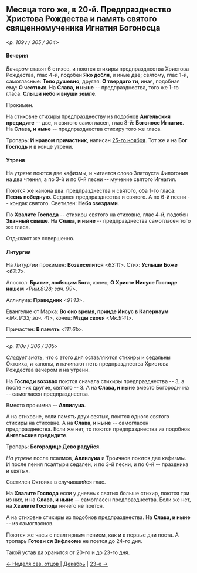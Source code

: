 
## Месяца того же, в 20-й. Предпразднество Христова Рождества и память святого священномученика Игнатия Богоносца  

<*p. 109v / 305 / 304*>

#### Вечерня

*Вечером* ставят 6 стихов, и поются стихиры предпразднества Христова Рождества, глас 4-й, 
подобен **Яко добля**, и иные две; святому, глас 1-й, самогласные: **Тело душевно**, 
другая: **О твердаго ти**, иная, подобная ему: **О честных**. 
На **Слава, и ныне** -- предпразднества, того же 1-го гласа: **Слыши небо и внуши земле**.   

Прокимен. 

На стиховне стихиры предпразднеству из подобнов **Ангельския предидите** -- две, 
и святого самогласен, глас 8-й: **Богоносе Игнатие**. 
На **Слава, и ныне** -- предпразднества стихиру того же гласа.  

Тропарь: **И нравом причастник**, написан [25-го ноября](../11_november/11_25_AST.ru.md). 
Тот же и на **Бог Господь** и в конце утрени. 

#### Утреня

На *утрене* поются две кафизмы, и читается слово Златоуста Филогония на два чтения, 
а по 3-й и по 6-й песни -- мучение святого Игнатия.

Поются же канона два: предпразднества и святого, оба 1-го гласа: **Песнь победную**. 
Седален предпразднества и святого. 
А по 6-й песни -- кондак святого. 
Светилен: **Небо звездами**.  

По **Хвалите Господа** -- стихиры святого на стиховне, глас 4-й, подобен **Званный свыше**. 
На **Слава, и ныне** -- предпразднества самогласен того же гласа. 

Отдыхают же совершенно. 

#### Литургия

На *Литургии* прокимен: **Возвеселится** <*63:11*>. 
Стих: **Услыши Боже** <*63:2*>. 

Апостол: **Братие, любящим Бога**, конец: **О Христе Иисусе Господе нашем** <*Рим.8:28; зач. 99*>.  

Аллилуиа: **Праведник** <*91:13*>. 

Евангелие от Марка: **Во оно время, прииде Иисус в Капернаум** <*Мк.9:33; зач. 41*>, 
конец: **Мзды своея** <*Мк.9:41*>. 

Причастен: **В память** <*111:6b*>. 
 
--- 

<*p. 110v / 306 / 305*>


*Следует знать*, что с этого дня оставляются стихиры и седальны Октоиха, и каноны, 
и начинают петь предпразднества Христова Рождества вечером и на утрени. 

На **Господи воззвах** поются сначала стихиры предпразднества -- 3, 
а после них другие, святого -- 3. 
А на **Слава, и ныне** вместо Богородична -- самогласен предпразднества.

Вместо прокимна -- **Аллилуиа**.

А на стиховне, если память двух святых, поются одного святого стихиры на стиховне. 
А на **Слава, и ныне** -- самогласен предпразднества. 
Если же нет, то поются предпразднества из подобнов **Ангельския предидите**. 

Тропарь: **Богородице Дево радуйся**. 

*На утрене* после псалмов, **Аллилуиа** и Троичнов поются две кафизмы. 
И после пения псалтыри седален, и по 3-й песни, и по 6-й -- праздника и святых. 

Светилен Октоиха в случившийся глас.  

На **Хвалите Господа** если у дневных святых больше стихир, поются три из них, 
и на **Слава, и ныне** -- самогласен предпразднества. 
Если же нет, на **Хвалите Господа** ничего не поется. 

А на стиховне стихиры из подобнов предпразднества. 
На **Слава, и ныне** -- из самогласнов. 

Поются же часы с псалтирным пением, как и в первые дни поста. 
А тропарь **Готови ся Вифлеоме** не поется до 24-го дня. 

Такой устав да хранится от 20-го и до 23-го дня. 

[← Неделя свв. отцов ](12_17_Z_AST_pateron.ru.md) | [Декабрь](README.md#20-й) | [23-е →](12_23_AST.ru.md)
